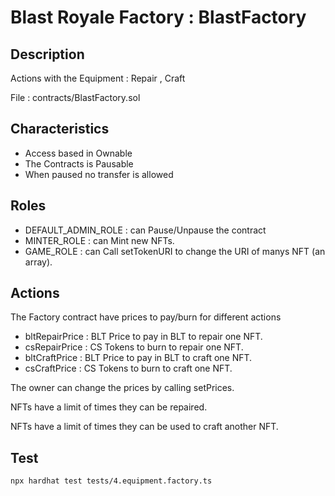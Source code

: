 # Blast Royale Factory : BlastFactory 

## Description
Actions with the Equipment : Repair , Craft

File : contracts/BlastFactory.sol

## Characteristics

- Access based in Ownable 
- The Contracts is Pausable 
- When paused no transfer is allowed

## Roles

  - DEFAULT_ADMIN_ROLE : can Pause/Unpause the contract
  - MINTER_ROLE : can Mint new NFTs.
  - GAME_ROLE : can Call setTokenURI to change the URI of manys NFT (an array).

## Actions 
The Factory contract have prices to pay/burn for different actions

- bltRepairPrice : BLT Price to pay in BLT to repair one NFT.
- csRepairPrice : CS Tokens to burn to repair one NFT.
- bltCraftPrice : BLT Price to pay in BLT to craft one NFT.
- csCraftPrice : CS Tokens to burn to craft one NFT.

The owner can change the prices by calling setPrices.

NFTs have a limit of times they can be repaired.

NFTs have a limit of times they can be used to craft another NFT.

## Test

```bash
npx hardhat test tests/4.equipment.factory.ts
```
